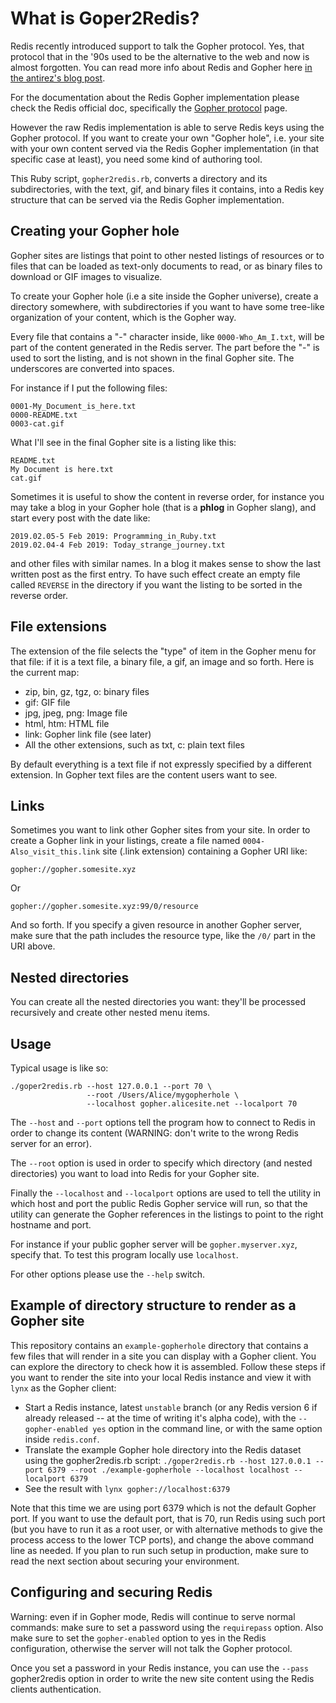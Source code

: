 What is Goper2Redis?
===

Redis recently introduced support to talk the Gopher protocol. Yes, that
protocol that in the '90s used to be the alternative to the web and now
is almost forgotten. You can read more info about Redis and Gopher
here [in the antirez's blog post](http://antirez.com/news/127).

For the documentation about the Redis Gopher implementation please
check the Redis official doc, specifically the
[Gopher protocol](https://redis.io/topcis/gopher) page.

However the raw Redis implementation is able to serve Redis keys using
the Gopher protocol. If you want to create your own "Gopher hole", i.e.
your site with your own content served via the Redis Gopher implementation
(in that specific case at least), you need some kind of authoring tool.

This Ruby script, `gopher2redis.rb`, converts a directory and its
subdirectories, with the text, gif, and binary files it contains, into
a Redis key structure that can be served via the Redis Gopher implementation.

## Creating your Gopher hole

Gopher sites are listings that point to other nested listings of
resources or to files that can be loaded as text-only documents to read, or
as binary files to download or GIF images to visualize.

To create your Gopher hole (i.e a site inside the Gopher
universe), create a directory somewhere, with subdirectories if you want
to have some tree-like organization of your content, which is the Gopher way.

Every file that contains a "-" character inside, like `0000-Who_Am_I.txt`,
will be part of the content generated in the Redis server. The part
before the "-" is used to sort the listing, and is not shown in
the final Gopher site. The underscores are converted into spaces.

For instance if I put the following files:

    0001-My_Document_is_here.txt
    0000-README.txt
    0003-cat.gif

What I'll see in the final Gopher site is a listing like this:

    README.txt
    My Document is here.txt
    cat.gif

Sometimes it is useful to show the content in reverse order, for instance
you may take a blog in your Gopher hole (that is a **phlog** in Gopher slang),
and start every post with the date like:

    2019.02.05-5 Feb 2019: Programming_in_Ruby.txt
    2019.02.04-4 Feb 2019: Today_strange_journey.txt

and other files with similar names. In a blog it makes sense to show the last
written post as the first entry. To have such effect create an empty file
called `REVERSE` in the directory if you want the listing to be sorted in the
reverse order.

## File extensions

The extension of the file selects the "type" of item in the Gopher menu
for that file: if it is a text file, a binary file, a gif, an image and
so forth. Here is the current map:

* zip, bin, gz, tgz, o: binary files
* gif: GIF file
* jpg, jpeg, png: Image file
* html, htm: HTML file
* link: Gopher link file (see later)
* All the other extensions, such as txt, c: plain text files

By default everything is a text file if not expressly specified by
a different extension. In Gopher text files are the content users want
to see.

## Links

Sometimes you want to link other Gopher sites from your site. In order
to create a Gopher link in your listings, create a file named
`0004-Also_visit_this.link` site (.link extension) containing a Gopher URI like:

    gopher://gopher.somesite.xyz

Or

    gopher://gopher.somesite.xyz:99/0/resource

And so forth. If you specify a given resource in another Gopher server, make
sure that the path includes the resource type, like the `/0/` part in the
URI above.

## Nested directories

You can create all the nested directories you want: they'll be
processed recursively and create other nested menu items.

## Usage

Typical usage is like so:

    ./goper2redis.rb --host 127.0.0.1 --port 70 \
                     --root /Users/Alice/mygopherhole \
                     --localhost gopher.alicesite.net --localport 70

The `--host` and `--port` options tell the program how to connect to
Redis in order to change its content (WARNING: don't write to the wrong
Redis server for an error).

The `--root` option is used in order to specify which directory (and nested
directories) you want to load into Redis for your Gopher site.

Finally the `--localhost` and `--localport` options are used to tell the
utility in which host and port the public Redis Gopher service will run, so that
the utility can generate the Gopher references in the listings to point to
the right hostname and port.

For instance if your public gopher server will be `gopher.myserver.xyz`,
specify that. To test this program locally use `localhost`.

For other options please use the `--help` switch.

## Example of directory structure to render as a Gopher site

This repository contains an `example-gopherhole` directory that contains a few
files that will render in a site you can display with a Gopher client. You can 
explore the directory to check how it is assembled.  Follow these steps if you
want to render the site into your local Redis instance and view it with
`lynx` as the Gopher client:

* Start a Redis instance, latest `unstable` branch (or any Redis version 6 if already released -- at the time of writing it's alpha code), with the `--gopher-enabled yes` option in the command line, or with the same option inside `redis.conf`.
* Translate the example Gopher hole directory into the Redis dataset using the gopher2redis.rb script: `./goper2redis.rb --host 127.0.0.1 --port 6379 --root ./example-gopherhole --localhost localhost --localport 6379`
* See the result with `lynx gopher://localhost:6379`

Note that this time we are using port 6379 which is not the default Gopher port.
If you want to use the default port, that is 70, run Redis using such port (but you have to run it as a root user, or with alternative methods to give the process access to the lower TCP ports), and change the above command line as needed. If you plan to run such setup in production, make sure to read the next section about securing your environment.

## Configuring and securing Redis

Warning: even if in Gopher mode, Redis will continue to serve normal commands:
make sure to set a password using the `requirepass` option. Also make sure
to set the `gopher-enabled` option to yes in the Redis configuration, otherwise
the server will not talk the Gopher protocol.

Once you set a password in your Redis instance, you can use the `--pass`
gopher2redis option in order to write the new site content using the
Redis clients authentication.
